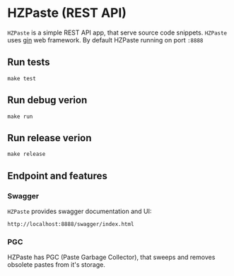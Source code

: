 # HZPaste (REST API)

`HZPaste` is a simple REST API app, that serve source code snippets.
`HZPaste` uses [gin](https://github.com/gin-gonic/gin) web framework.
By default HZPaste running on port `:8888`

## Run tests
```
make test
```

## Run debug verion
```
make run
```

## Run release verion
```
make release
```

## Endpoint and features

### Swagger
`HZPaste` provides swagger documentation and UI:
```
http://localhost:8888/swagger/index.html
```

### PGC
HZPaste has PGC (Paste Garbage Collector), that sweeps and removes obsolete
pastes from it's storage.
